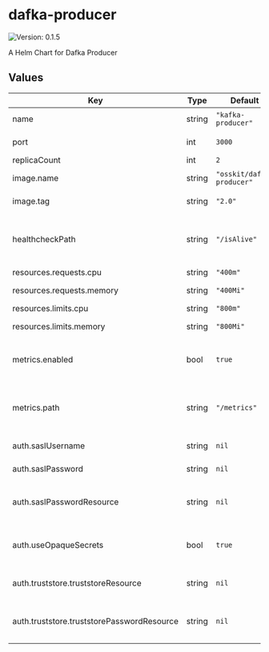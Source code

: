 # dafka-producer

![Version: 0.1.5](https://img.shields.io/badge/Version-0.1.5-informational?style=flat-square)

A Helm Chart for Dafka Producer

## Values

| Key | Type | Default | Description |
|-----|------|---------|-------------|
| name | string | `"kafka-producer"` | name for this producer |
| port | int | `3000` | the port to use |
| replicaCount | int | `2` | pod count |
| image.name | string | `"osskit/dafka-producer"` | the image name to use |
| image.tag | string | `"2.0"` | the image tag to use |
| healthcheckPath | string | `"/isAlive"` | the path for healthchecks, used for liveness and readiness |
| resources.requests.cpu | string | `"400m"` | cpu requests |
| resources.requests.memory | string | `"400Mi"` | memory requests |
| resources.limits.cpu | string | `"800m"` | cpu limits |
| resources.limits.memory | string | `"800Mi"` | memory limits |
| metrics.enabled | bool | `true` | should prometheus scrape this server |
| metrics.path | string | `"/metrics"` | a path prometheus should scrape metrics from |
| auth.saslUsername | string | `nil` | sasl username |
| auth.saslPassword | string | `nil` | sasl password |
| auth.saslPasswordResource | string | `nil` | gcp secret resource for sasl password |
| auth.useOpaqueSecrets | bool | `true` | mount GCP secrets to Opaque secrets |
| auth.truststore.truststoreResource | string | `nil` | gcp secret resource for truststore file |
| auth.truststore.truststorePasswordResource | string | `nil` | gcp secret resource for truststore password |

